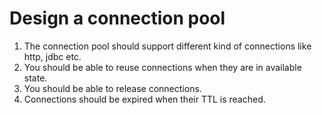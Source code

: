 # Design a connection pool

1. The connection pool should support different kind of connections like http, jdbc etc.
2. You should be able to reuse connections when they are in available state.
3. You should be able to release connections.
4. Connections should be expired when their TTL is reached.